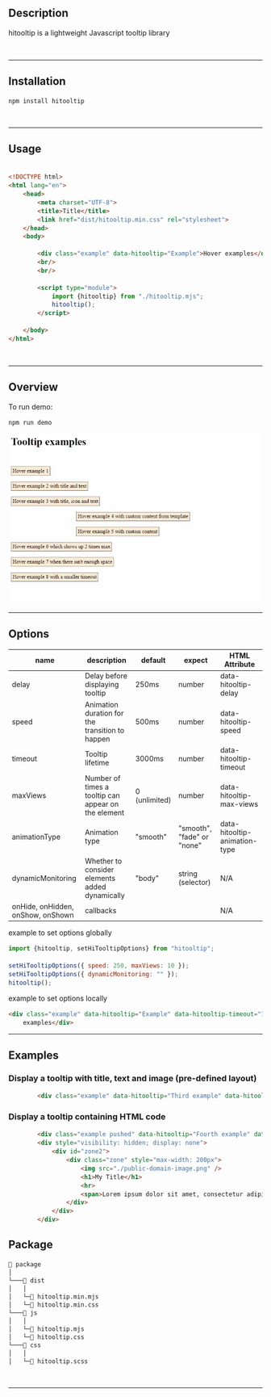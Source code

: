 
## Description

hitooltip is a lightweight Javascript tooltip library

<br/>

---



## Installation

```shell
npm install hitooltip
```

<br/>

---

## Usage

```html

<!DOCTYPE html>
<html lang="en">
    <head>
        <meta charset="UTF-8">
        <title>Title</title>
        <link href="dist/hitooltip.min.css" rel="stylesheet">
    </head>
    <body>
        
        <div class="example" data-hitooltip="Example">Hover examples</div>
        <br/>
        <br/>

        <script type="module">
            import {hitooltip} from "./hitooltip.mjs";
            hitooltip();
        </script>

    </body>
</html>


```

<br/>

---

## Overview

To run demo:

```shell
npm run demo
```

![Demo](https://github.com/thimpat/demos/blob/main/hitooltip/preview.gif)

---

## Options


| name                              | description                                         | default       | expect                      | HTML Attribute                |
|-----------------------------------|-----------------------------------------------------|---------------|-----------------------------|-------------------------------|
| delay                             | Delay before displaying tooltip                     | 250ms         | number                      | data-hitooltip-delay          |
| speed                             | Animation duration for the transition to happen     | 500ms         | number                      | data-hitooltip-speed          |
| timeout                           | Tooltip lifetime                                    | 3000ms        | number                      | data-hitooltip-timeout        |
| maxViews                          | Number of times a tooltip can appear on the element | 0 (unlimited) | number                      | data-hitooltip-max-views      |
| animationType                     | Animation type                                      | "smooth"      | "smooth", "fade" or "none"  | data-hitooltip-animation-type |
| dynamicMonitoring                 | Whether to consider elements added dynamically      | "body"        | string (selector)           | N/A                           |
| onHide, onHidden, onShow, onShown | callbacks                                           |               |                             | N/A                           |


example to set options globally

```javascript
import {hitooltip, setHiTooltipOptions} from "hitooltip";

setHiTooltipOptions({ speed: 250, maxViews: 10 });
setHiTooltipOptions({ dynamicMonitoring: "" });
hitooltip();
```

example to set options locally

```html
<div class="example" data-hitooltip="Example" data-hitooltip-timeout="10000" data-hitooltip-max-views="2">Hover 
    examples</div>
```

---


## Examples

### Display a tooltip with title, text and image (pre-defined layout)

```html
        <div class="example" data-hitooltip="Third example" data-hitooltip-icon="./public-domain-image.png" data-hitooltip-position="top" data-hitooltip-text="Second example" data-hitooltip-title="My title example">Hover example 3 with title, icon and text</div>
```

### Display a tooltip containing HTML code

```html
        <div class="example pushed" data-hitooltip="Fourth example" data-hitooltip-position="left" data-hitooltip-target="#zone2">Hover example 5 with custom content</div>
        <div style="visibility: hidden; display: none">
            <div id="zone2">
                <div class="zone" style="max-width: 200px">
                    <img src="./public-domain-image.png" />
                    <h1>My Title</h1>
                    <hr>
                    <span>Lorem ipsum dolor sit amet, consectetur adipiscing elit, sed do eiusmod tempor incididunt ut labore et dolore magna aliqua.</span>
                </div>
            </div>
        </div>
```

## Package

```
📁 package                
│
└───📁 dist
│   │
│   └─📝 hitooltip.min.mjs         
│   └─📝 hitooltip.min.css         
└───📁 js
│   │
│   └─📝 hitooltip.mjs         
│   └─📝 hitooltip.css         
└───📁 css
│   │
│   └─📝 hitooltip.scss         

```

<br/>

---


